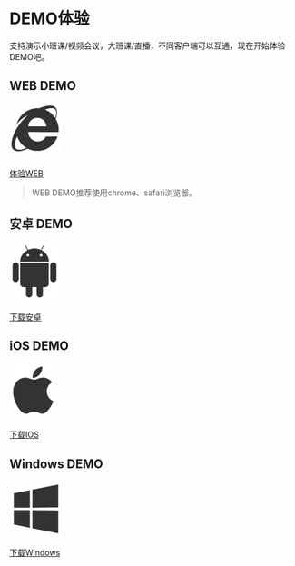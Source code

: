 #  DEMO体验

支持演示小班课/视频会议，大班课/直播，不同客户端可以互通，现在开始体验DEMO吧。

## WEB DEMO

![](/images/demoImage/webImage.png)

[体验WEB](https://demo.urtc.com.cn/) 

> WEB DEMO推荐使用chrome、safari浏览器。 

## 安卓 DEMO

![](/images/demoImage/andriodImage.png)

[下载安卓](https://fir.im/91cy)

## iOS DEMO

![](/images/demoImage/iosImage.png)

[下载IOS](https://fir.im/vy1e)

## Windows DEMO

![](/images/demoImage/windowsImage.png)

[下载Windows](http://urtcdemo.cn-bj.ufileos.com/URTCwindowsDEMOx8620191210.zip) 

